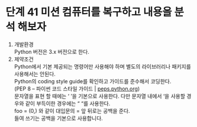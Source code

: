 # 단계 41 미션 컴퓨터를 복구하고 내용을 분석 해보자

1. 개발환경  
Python 버전은 3.x 버전으로 한다.
2. 제약조건  
Python에서 기본 제공되는 명령어만 사용해야 하며 별도의 라이브러리나 패키지를 사용해서는 안된다.  
Python의 coding style guide를 확인하고 가이드를 준수해서 코딩한다.  
(PEP 8 – 파이썬 코드 스타일 가이드 | [peps.python.org](https://peps.python.org/pep-0008/))  
문자열을 표현 할 때에는 ‘ ’을 기본으로 사용한다. 다만 문자열 내에서 ‘을 사용할 경우와 같이 부득이한 경우에는 “ “를 사용한다.  
foo = (0,) 와 같이 대입문의 = 앞 뒤로는 공백을 준다.  
들여 쓰기는 공백을 기본으로 사용합니다.